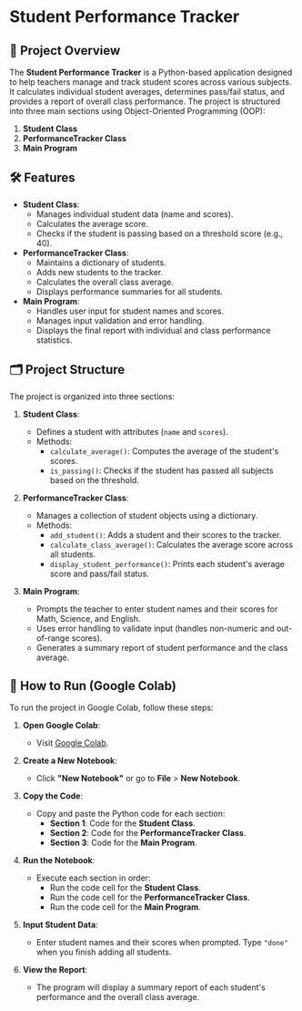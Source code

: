 # Student Performance Tracker

## 📘 Project Overview
The **Student Performance Tracker** is a Python-based application designed to help teachers manage and track student scores across various subjects. It calculates individual student averages, determines pass/fail status, and provides a report of overall class performance. The project is structured into three main sections using Object-Oriented Programming (OOP):

1. **Student Class**
2. **PerformanceTracker Class**
3. **Main Program**

## 🛠 Features
- **Student Class**:
  - Manages individual student data (name and scores).
  - Calculates the average score.
  - Checks if the student is passing based on a threshold score (e.g., 40).
- **PerformanceTracker Class**:
  - Maintains a dictionary of students.
  - Adds new students to the tracker.
  - Calculates the overall class average.
  - Displays performance summaries for all students.
- **Main Program**:
  - Handles user input for student names and scores.
  - Manages input validation and error handling.
  - Displays the final report with individual and class performance statistics.

## 🗂️ Project Structure
The project is organized into three sections:

1. **Student Class**:
   - Defines a student with attributes (`name` and `scores`).
   - Methods:
     - `calculate_average()`: Computes the average of the student's scores.
     - `is_passing()`: Checks if the student has passed all subjects based on the threshold.

2. **PerformanceTracker Class**:
   - Manages a collection of student objects using a dictionary.
   - Methods:
     - `add_student()`: Adds a student and their scores to the tracker.
     - `calculate_class_average()`: Calculates the average score across all students.
     - `display_student_performance()`: Prints each student's average score and pass/fail status.

3. **Main Program**:
   - Prompts the teacher to enter student names and their scores for Math, Science, and English.
   - Uses error handling to validate input (handles non-numeric and out-of-range scores).
   - Generates a summary report of student performance and the class average.

## 🚀 How to Run (Google Colab)
To run the project in Google Colab, follow these steps:

1. **Open Google Colab**:
   - Visit [Google Colab](https://colab.research.google.com/).
   
2. **Create a New Notebook**:
   - Click **"New Notebook"** or go to **File** > **New Notebook**.

3. **Copy the Code**:
   - Copy and paste the Python code for each section:
     - **Section 1**: Code for the **Student Class**.
     - **Section 2**: Code for the **PerformanceTracker Class**.
     - **Section 3**: Code for the **Main Program**.

4. **Run the Notebook**:
   - Execute each section in order:
     - Run the code cell for the **Student Class**.
     - Run the code cell for the **PerformanceTracker Class**.
     - Run the code cell for the **Main Program**.

5. **Input Student Data**:
   - Enter student names and their scores when prompted. Type `"done"` when you finish adding all students.

6. **View the Report**:
   - The program will display a summary report of each student's performance and the overall class average.
